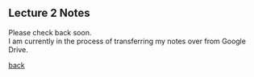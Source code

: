 ## Lecture 2 Notes
Please check back soon.
<br>I am currently in the process of transferring my notes over from Google Drive.

[back](./)
